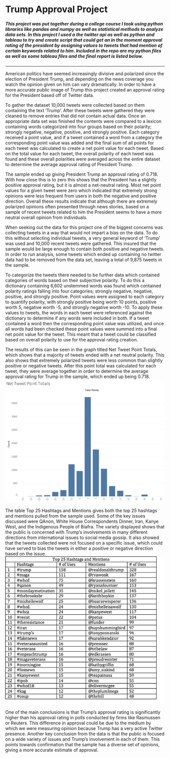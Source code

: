# Trump Approval Project

##### This project was put together during a college course I took using python libraries like pandas and numpy as well as statistical methods to analyze data sets. In this project I used a the twitter api as well as python and tableau to try and create script that could get an in the moment approval rating of the president by assigning values to tweets that had mention of certain keywords related to him. Included in the repo are my python files as well as some tableau files and the final report is listed below.

***

American politics have seemed increasingly divisive and polarized since the election of President Trump, and depending on the news coverage you watch the opinion given on him can vary dramatically. In order to have a more accurate public image of Trump this project created an approval rating for the President based off of Twitter data. 

To gather the dataset 10,000 tweets were collected based on them containing the text ‘Trump’. After these tweets were gathered they were cleaned to remove entries that did not contain actual data. Once an appropriate data set was finished the contents were compared to a lexicon containing words categorized into four groups based on their polarity; strongly negative, negative, positive, and strongly positive. Each category received a point value, and if a tweet contained a word from a category the corresponding point value was added and the final sum of all points for each tweet was calculated to create a net point value for each tweet. Based on the total value for each tweet, the overall polarity of each tweet was found and these overall polarities were averaged across the entire dataset to determine the average approval rating of President Trump.

The sample ended up giving President Trump an approval rating of 0.718. With how close this is to zero this shows that the President has a slightly positive approval rating, but it is almost a net-neutral rating. Most net point values for a given tweet were zero which indicated that extremely strong opinions were less frequent from users in both the negative and positive direction. Overall these results indicate that although there are extremely polarized opinions often presented through news stories, based on a sample of recent tweets related to him the President seems to have a more neutral overall opinion from individuals.

When seeking out the data for this project one of the biggest concerns was collecting tweets in a way that would not impart a bias on the data. To do this without selecting individual tweets, a very general keyword of ‘Trump’ was used and 10,000 recent tweets were gathered. This insured that the sample would be large enough to contain both positive and negative tweets. In order to run analysis, some tweets which ended up containing no twitter data had to be removed from the data set, leaving a total of 9,875 tweets in the sample. 

To categorize the tweets there needed to be further data which contained categories of words based on their subjective polarity. To do this a dictionary containing 6,602 unstemmed words was found which contained polarity ratings falling into four categories; strongly negative, negative, positive, and strongly positive. Point values were assigned to each category to quantify polarity, with strongly positive being worth 10 points, positive worth 5, negative worth -5, and strongly negative worth -10. To apply these values to tweets, the words in each tweet were referenced against the dictionary to determine if any words were included in both. If a tweet contained a word then the corresponding point value was utilized, and once all words had been checked these point values were summed into a final net point value for the tweet. This meant that a tweet could be classified based on overall polarity to use for the approval rating creation. 

The results of this can be seen in the graph titled Net Tweet Point Totals, which shows that a majority of tweets ended with a net neutral polarity. This also shows that extremely polarized tweets were less common than slightly positive or negative tweets. After this point total was calculated for each tweet, they were average together in order to determine the average approval rating for Trump in the sample, which ended up being 0.718. 
![Image](https://github.com/nmcdermott42/Trump-Approval-Project/blob/master/tweetpoints.png)

The table Top 25 Hashtags and Mentions gives both the top 25 hashtags and mentions pulled from the sample used. Some of the key issues discussed were QAnon, White House Correspondents Dinner, Iran, Kanye West, and the Indigenous People of Biafra. The variety displayed shows that the public is concerned with Trump’s involvements in many different directions from international issues to social media gossip. It also showed that the tweets collected were not focused on a specific issue, which could have served to bias the tweets in either a positive or negative direction based on the issue.
![Image](https://github.com/nmcdermott42/Trump-Approval-Project/blob/master/hashtagtable.png)

One of the main conclusions is that Trump’s approval rating is significantly higher than his approval rating in polls conducted by firms like Rasmussen or Reuters. This difference in approval could be due to the medium by which we were measuring opinion because Trump has a very active Twitter presence. Another key conclusion from the data is that the public is focused on a wide variety of issues and Trump’s involvement in each of them. This points towards confirmation that the sample has a diverse set of opinions, giving a more accurate estimate of approval. 
